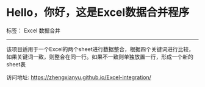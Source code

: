 # Hello，你好，这是Excel数据合并程序

标签： Excel 数据合并

---
该项目适用于一个Excel的两个sheet进行数据整合，根据四个关键词进行比较，如果关键词一致，则整合在同一行。如果不一致则单独放置一行，形成一个新的sheet表

访问地址:
https://zhengxianyu.github.io/Excel-integration/
